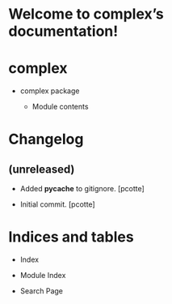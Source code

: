 <!-- complex documentation master file, created by
sphinx-quickstart on Thu Oct 7 17:55:25 2020.
You can adapt this file completely to your liking, but it should at least
contain the root `toctree` directive. -->
# Welcome to complex’s documentation!

# complex


* complex package


    * Module contents


# Changelog

## (unreleased)


* Added __pycache__ to gitignore. [pcotte]


* Initial commit. [pcotte]

# Indices and tables


* Index


* Module Index


* Search Page
